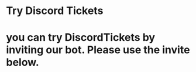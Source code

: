 # Try Discord Tickets

# you can try DiscordTickets by inviting our bot. Please use the invite below.

